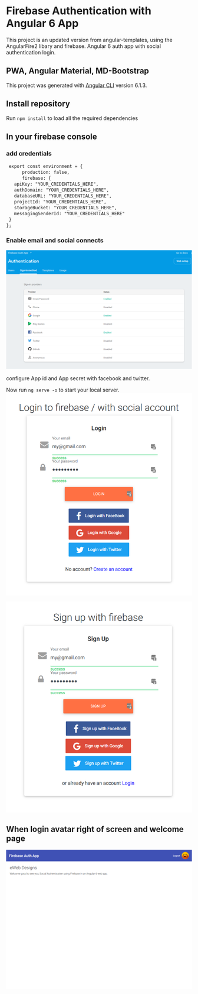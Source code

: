 # Firebase Authentication with Angular 6 App

This project is an updated version from angular-templates, using the AngularFire2 libary and firebase. Angular 6 auth app with social authentication login.

## PWA, Angular Material, MD-Bootstrap

This project was generated with [Angular CLI](https://github.com/angular/angular-cli) version 6.1.3.

## Install repository

Run `npm install` to load all the required dependencies

## In your firebase console

### add credentials

```
 export const environment = {
      production: false,
      firebase: {
   apiKey: "YOUR_CREDENTIALS_HERE",
   authDomain: "YOUR_CREDENTIALS_HERE",
   databaseURL: "YOUR_CREDENTIALS_HERE",
   projectId: "YOUR_CREDENTIALS_HERE",
   storageBucket: "YOUR_CREDENTIALS_HERE",
   messagingSenderId: "YOUR_CREDENTIALS_HERE"
 }
};
```

### Enable email and social connects

![](src/assets/screenshots/firebase.png)

configure App id and App secret with facebook and twitter.

Now run `ng serve -o` to start your local server.
![](src/assets/screenshots/login.png)

![](src/assets/screenshots/signup.png)

## When login avatar right of screen and welcome page

![](src/assets/screenshots/Ipad.png)
